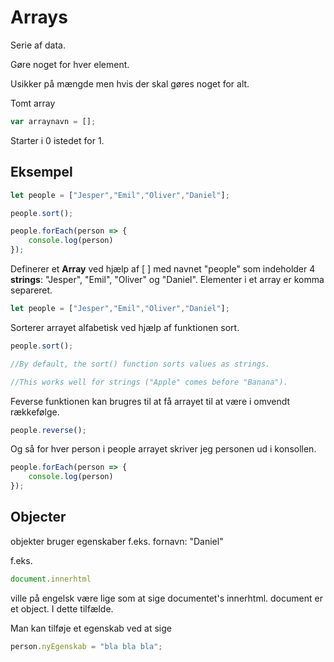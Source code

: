 # Arrays
Serie af data.

Gøre noget for hver element.

Usikker på mængde men hvis der skal gøres noget for alt.

Tomt array
```javascript
var arraynavn = [];
```
Starter i 0 istedet for 1.


## Eksempel
```javascript
let people = ["Jesper","Emil","Oliver","Daniel"];

people.sort();

people.forEach(person => {
	console.log(person)
});
```

Definerer et **Array** ved hjælp af [ ] med navnet "people" som indeholder 4 **strings**: "Jesper", "Emil", "Oliver" og "Daniel". Elementer i et array er komma separeret.
```javascript
let people = ["Jesper","Emil","Oliver","Daniel"];
```
Sorterer arrayet alfabetisk ved hjælp af funktionen sort.
```javascript
people.sort();

//By default, the sort() function sorts values as strings.

//This works well for strings ("Apple" comes before "Banana").
```
Feverse funktionen kan brugres til at få arrayet til at være i omvendt rækkefølge.
```javascript
people.reverse();
``` 

Og så for hver person i people arrayet skriver jeg personen ud i konsollen.
```javascript
people.forEach(person => {
	console.log(person)
});
```
## Objecter
objekter bruger egenskaber f.eks.
fornavn: "Daniel" 


f.eks.
```javascript
document.innerhtml
```
ville på engelsk være lige som at sige documentet's innerhtml. document er et object. I dette tilfælde.

Man kan tilføje et egenskab ved at sige
```javascript
person.nyEgenskab = "bla bla bla";
```